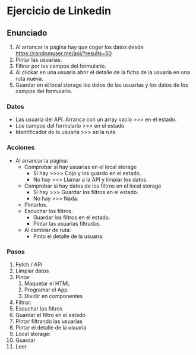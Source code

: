 # Ejercicio de Linkedin

## Enunciado

1. Al arrancar la página hay que coger los datos desde https://randomuser.me/api/?results=50
1. Pintar las usuarias.
1. Filtrar por los campos del formulario.
1. Al clickar en una usuaria abrir el detalle de la ficha de la usuaria en una ruta nueva.
1. Guardar en el local storage los datos de las usuarias y los datos de los campos del formulario.

### Datos

- Las usuaria del API. Arranca con un array vacío >>> en el estado.
- Los campos del formulario >>> en el estado
- Identificador de la usuaria >>> en la ruta

### Acciones

- Al arrancar la página:
  - Comprobar si hay usuarias en el local storage
    - Sí hay >>>> Cojo y los guardo en el estado.
    - No hay >>> Llamar a la API y limpiar los datos.
  - Comprobar si hay datos de los filtros en el local storage
    - Sí hay >>> Guardar los filtros en el estado.
    - No hay >>> Nada.
  - Pintarlos.
  - Escuchar los filtros.
    - Guardar los filtros en el estado.
    - Pintar las usuarias filtradas.
  - Al cambiar de ruta:
    - Pinto el detalle de la usuaria.

### Pasos

1. Fetch / API
  1. Limpiar datos
1. Pintar
   1. Maquetar el HTML
   1. Programar el App
   1. Dividir en componentes
1. Filtrar:
  1. Escuchar los filtros
  1. Guardar el filtro en el estado
  1. Pintar filtrando las usuarias
1. Pintar el detalle de la usuaria
1. Local storage:
  1. Guardar
  1. Leer